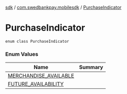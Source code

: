 [sdk](../../index.md) / [com.swedbankpay.mobilesdk](../index.md) / [PurchaseIndicator](./index.md)

# PurchaseIndicator

`enum class PurchaseIndicator`

### Enum Values

| Name | Summary |
|---|---|
| [MERCHANDISE_AVAILABLE](-m-e-r-c-h-a-n-d-i-s-e_-a-v-a-i-l-a-b-l-e.md) |  |
| [FUTURE_AVAILABILITY](-f-u-t-u-r-e_-a-v-a-i-l-a-b-i-l-i-t-y.md) |  |

